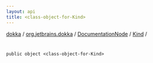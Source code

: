 ```yaml
---
layout: api
title: <class-object-for-Kind>
---
```

[dokka](../../../index.html) / [org.jetbrains.dokka](../../index.html) / [DocumentationNode](../index.html) / [Kind](index.html) / [<class-object-for-Kind>](_class-object-for-Kind_.html)


# <class-object-for-Kind>


```
public object <class-object-for-Kind>
```
